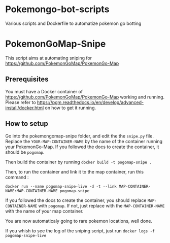 # Pokemongo-bot-scripts
Various scripts and Dockerfile to automatize pokemon go botting

# PokemonGoMap-Snipe

This script aims at automating sniping for https://github.com/PokemonGoMap/PokemonGo-Map

## Prerequisites

You must have a Docker container of https://github.com/PokemonGoMap/PokemonGo-Map working and running. Please refer to https://pgm.readthedocs.io/en/develop/advanced-install/docker.html on how to get it running.

## How to setup

Go into the pokemongomap-snipe folder, and edit the the `snipe.py` file. Replace the `YOUR-MAP-CONTAINER-NAME` by the name of the container running your PokemonGo-Map. If you followed the docs to create the container, it should be `pogomap`.

Then build the container by running `docker build -t pogomap-snipe .`

Then, to run the container and link it to the map container, run this command :

`docker run --name pogomap-snipe-live -d -t --link MAP-CONTAINER-NAME:MAP-CONTAINER-NAME pogomap-snipe`

If you followed the docs to create the container, you should replace `MAP-CONTAINER-NAME` with `pogomap`. If not, just replace with the `MAP-CONTAINER-NAME` with the name of your map container.

You are now automaticaly going to rare pokemon locations, well done.

If you whish to see the log of the sniping script, just run `docker logs -f pogomap-snipe-live`
